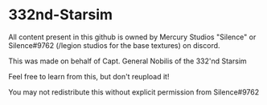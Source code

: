 # 332nd-Starsim

All content present in this github is owned by Mercury Studios "Silence" or Silence#9762 (/legion studios for the base textures) on discord.

This was made on behalf of Capt. General Nobilis of the 332'nd Starsim

Feel free to learn from this, but don't reupload it!

You may not redistribute this without explicit permission from Silence#9762
